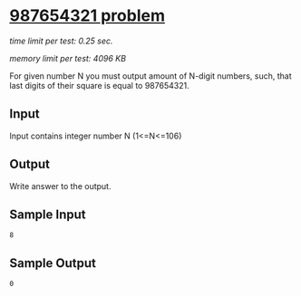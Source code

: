 # [987654321 problem](http://acm.sgu.ru/problem.php?contest=0&problem=107)

_time limit per test: 0.25 sec._

_memory limit per test: 4096 KB_

For given number N you must output amount of N-digit numbers, such, that last digits of their square is equal to 987654321.

## Input

Input contains integer number N (1<=N<=106)

## Output

Write answer to the output.

## Sample Input
```
8
```

## Sample Output
```
0
```
